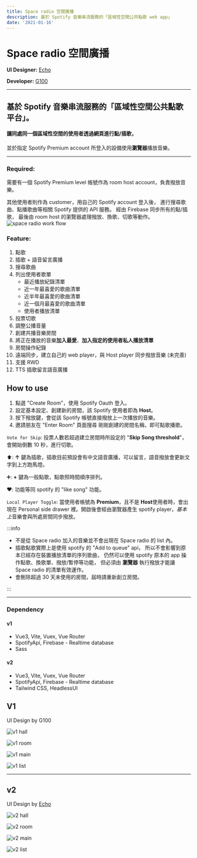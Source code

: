 ```yaml
---
title: Space radio 空間廣播
description: 基於 Spotify 音樂串流服務的「區域性空間公共點歌 web app」
date: '2021-01-16'
---
```


# Space radio 空間廣播

**UI Designer:** [Echo](https://echowenchi.myportfolio.com/work)

**Developer:** [G100](/)

---

## 基於 Spotify 音樂串流服務的「**區域性空間公共點歌平台**」。

#### 讓同處同一個區域性空間的使用者透過**網頁**進行點/插歌，

並於指定 Spotify Premium account 所登入的設備使用**瀏覽器**播放音樂。

---

### Required:

需要有一個 Spotify Premium level 帳號作為 room host account，負責撥放音樂。

其他使用者則作為 customer，用自己的 Spotify account 登入後，
進行搜尋歌曲、點播歌曲等相關 Spotify 提供的 API 服務。
經由 Firebase 同步所有的點/插歌，
最後由 room host 的瀏覽器處理撥放、換歌、切歌等動作。
![space radio work flow](./images/spaceradio-flow.jpg?raw=true)

### Feature:

1. 點歌
1. 插歌 + 語音留言廣播
1. 搜尋歌曲
1. 列出使用者歌單
   - 最近播放紀錄清單
   - 近一年最喜愛的歌曲清單
   - 近半年最喜愛的歌曲清單
   - 近一個月最喜愛的歌曲清單
   - 使用者播放清單
1. 投票切歌
1. 調整公播音量
1. 創建共播音樂房間
1. 將正在播放的音樂**加入最愛**、**加入指定的使用者私人播放清單**
1. 房間操作紀錄
1. 遠端同步，建立自己的 web player，與 Host player 同步撥放音樂 (未完善)
1. 支援 RWD
1. TTS 插歌留言語音廣播

## How to use

1. 點選 "Create Room"，使用 Spotify Oauth 登入。
1. 設定基本設定、創建新的房間，該 Spotify 使用者即為 **Host**。
1. 按下撥放鍵，會從該 Spotify 帳號直接撥放上一次播放的音樂。
1. 邀請朋友在 "Enter Room" 頁面搜尋 剛剛創建的房間名稱，即可點歌播歌。

`Vote for Skip`: 投票人數若超過建立房間時所設定的 "**Skip Song threshold**"，會開始倒數 10 秒，進行切歌。

⬆️: **↑** 鍵為插歌，插歌目前預設會有中文語音廣播，可以留言，語音撥放會更新文字到上方跑馬燈。

➕: **+** 鍵為一般點歌，點歌照時間順序排列。

❤️: 功能等同 spotify 的 "like song" 功能。

`Local Player Toggle`: 當使用者帳號為 **Premium**，且不是 **Host**使用者時，會出現在 Personal side drawer 裡。開啟後會經由瀏覽器產生 spotify player，*基本上*音樂會與所處房間同步撥放。

:::info

- 不是從 Space radio 加入的音樂並不會出現在 Space radio 的 list 內。
- 插歌點歌實際上是使用 spotify 的 "Add to queue" api，
  所以不會影響到原本已經存在裝置播放清單的序列歌曲，
  仍然可以使用 spotify 原本的 app 操作點歌、換歌單、撥放/暫停等功能，
  但必須由 **瀏覽器** 執行撥放才能讓 Space radio 的清單有效運作。
- 會刪除超過 30 天未使用的房間，屆時請重新創立房間。

:::

---

### Dependency

#### v1

- Vue3, Vite, Vuex, Vue Router
- SpotifyApi, Firebase - Realtime database
- Sass

#### v2

- Vue3, Vite, Vuex, Vue Router
- SpotifyApi, Firebase - Realtime database
- Tailwind CSS, HeadlessUI

## V1

UI Design by G100

![v1 hall](./images/v1hall.png?raw=true)

![v1 room](./images/v1room.png?raw=true)

![v1 main](./images/v1main.png?raw=true)

![v1 list](./images/v1list.png?raw=true)

---

## v2

UI Design by [Echo](https://echowenchi.myportfolio.com/work)

![v2 hall](./images/v2hall.jpg?raw=true)

![v2 room](./images/v2room.jpg?raw=true)

![v2 main](./images/v2main.jpg?raw=true)

![v2 list](./images/v2list.jpg?raw=true)
